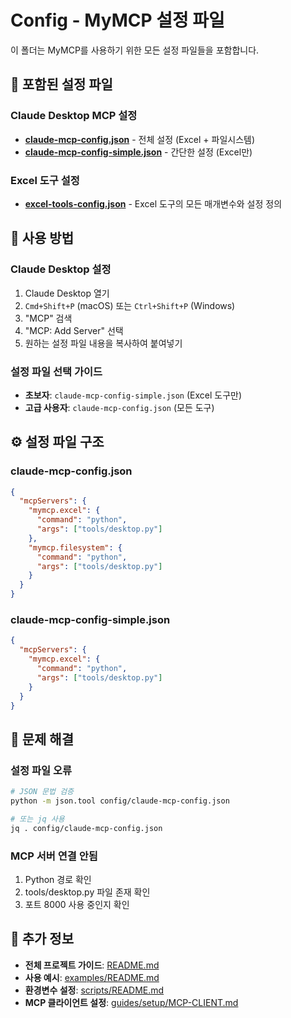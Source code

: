 # Config - MyMCP 설정 파일

이 폴더는 MyMCP를 사용하기 위한 모든 설정 파일들을 포함합니다.

## 📁 포함된 설정 파일

### **Claude Desktop MCP 설정**
- **[claude-mcp-config.json](claude-mcp-config.json)** - 전체 설정 (Excel + 파일시스템)
- **[claude-mcp-config-simple.json](claude-mcp-config-simple.json)** - 간단한 설정 (Excel만)

### **Excel 도구 설정**
- **[excel-tools-config.json](excel-tools-config.json)** - Excel 도구의 모든 매개변수와 설정 정의

## 🚀 사용 방법

### **Claude Desktop 설정**
1. Claude Desktop 열기
2. `Cmd+Shift+P` (macOS) 또는 `Ctrl+Shift+P` (Windows)
3. "MCP" 검색
4. "MCP: Add Server" 선택
5. 원하는 설정 파일 내용을 복사하여 붙여넣기

### **설정 파일 선택 가이드**
- **초보자**: `claude-mcp-config-simple.json` (Excel 도구만)
- **고급 사용자**: `claude-mcp-config.json` (모든 도구)

## ⚙️ 설정 파일 구조

### **claude-mcp-config.json**
```json
{
  "mcpServers": {
    "mymcp.excel": {
      "command": "python",
      "args": ["tools/desktop.py"]
    },
    "mymcp.filesystem": {
      "command": "python", 
      "args": ["tools/desktop.py"]
    }
  }
}
```

### **claude-mcp-config-simple.json**
```json
{
  "mcpServers": {
    "mymcp.excel": {
      "command": "python",
      "args": ["tools/desktop.py"]
    }
  }
}
```

## 🔧 문제 해결

### **설정 파일 오류**
```bash
# JSON 문법 검증
python -m json.tool config/claude-mcp-config.json

# 또는 jq 사용
jq . config/claude-mcp-config.json
```

### **MCP 서버 연결 안됨**
1. Python 경로 확인
2. tools/desktop.py 파일 존재 확인
3. 포트 8000 사용 중인지 확인

## 📖 추가 정보

- **전체 프로젝트 가이드**: [README.md](../README.md)
- **사용 예시**: [examples/README.md](../examples/README.md)
- **환경변수 설정**: [scripts/README.md](../scripts/README.md)
- **MCP 클라이언트 설정**: [guides/setup/MCP-CLIENT.md](../guides/setup/MCP-CLIENT.md)
